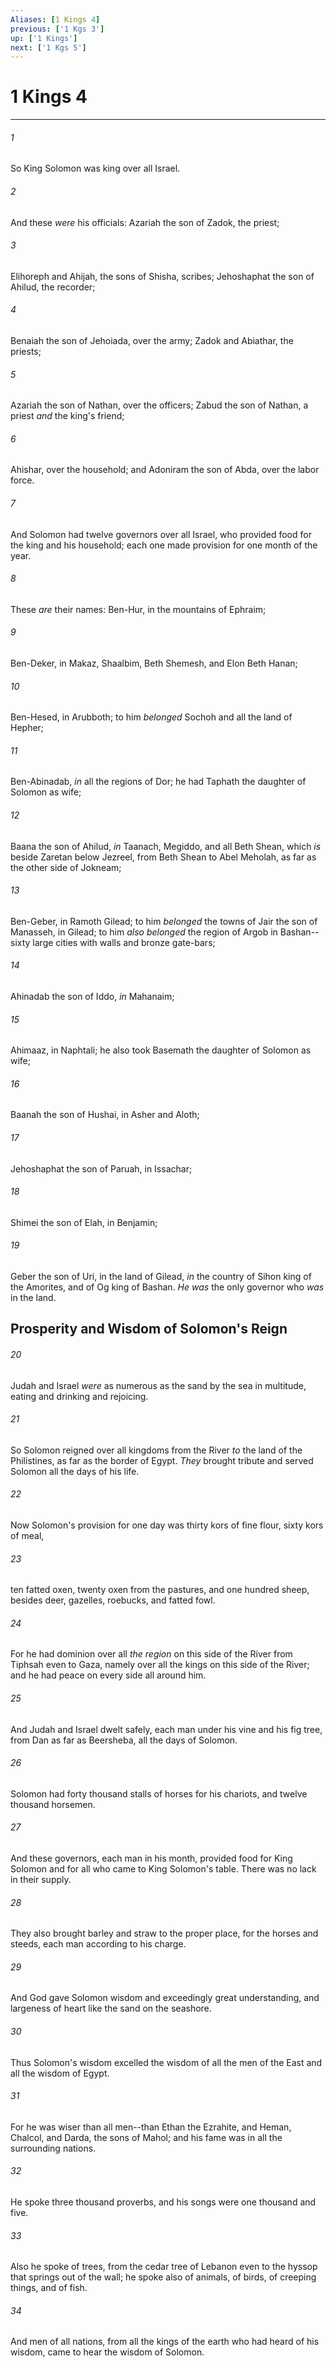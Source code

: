 ```yaml
---
Aliases: [1 Kings 4]
previous: ['1 Kgs 3']
up: ['1 Kings']
next: ['1 Kgs 5']
---
```

# 1 Kings 4

***


###### 1 
So King Solomon was king over all Israel. 

###### 2 
And these _were_ his officials: Azariah the son of Zadok, the priest; 

###### 3 
Elihoreph and Ahijah, the sons of Shisha, scribes; Jehoshaphat the son of Ahilud, the recorder; 

###### 4 
Benaiah the son of Jehoiada, over the army; Zadok and Abiathar, the priests; 

###### 5 
Azariah the son of Nathan, over the officers; Zabud the son of Nathan, a priest _and_ the king's friend; 

###### 6 
Ahishar, over the household; and Adoniram the son of Abda, over the labor force. 

###### 7 
And Solomon had twelve governors over all Israel, who provided food for the king and his household; each one made provision for one month of the year. 

###### 8 
These _are_ their names: Ben-Hur, in the mountains of Ephraim; 

###### 9 
Ben-Deker, in Makaz, Shaalbim, Beth Shemesh, and Elon Beth Hanan; 

###### 10 
Ben-Hesed, in Arubboth; to him _belonged_ Sochoh and all the land of Hepher; 

###### 11 
Ben-Abinadab, _in_ all the regions of Dor; he had Taphath the daughter of Solomon as wife; 

###### 12 
Baana the son of Ahilud, _in_ Taanach, Megiddo, and all Beth Shean, which _is_ beside Zaretan below Jezreel, from Beth Shean to Abel Meholah, as far as the other side of Jokneam; 

###### 13 
Ben-Geber, in Ramoth Gilead; to him _belonged_ the towns of Jair the son of Manasseh, in Gilead; to him _also belonged_ the region of Argob in Bashan--sixty large cities with walls and bronze gate-bars; 

###### 14 
Ahinadab the son of Iddo, _in_ Mahanaim; 

###### 15 
Ahimaaz, in Naphtali; he also took Basemath the daughter of Solomon as wife; 

###### 16 
Baanah the son of Hushai, in Asher and Aloth; 

###### 17 
Jehoshaphat the son of Paruah, in Issachar; 

###### 18 
Shimei the son of Elah, in Benjamin; 

###### 19 
Geber the son of Uri, in the land of Gilead, _in_ the country of Sihon king of the Amorites, and of Og king of Bashan. _He was_ the only governor who _was_ in the land.

## Prosperity and Wisdom of Solomon's Reign 

###### 20 
Judah and Israel _were_ as numerous as the sand by the sea in multitude, eating and drinking and rejoicing. 

###### 21 
So Solomon reigned over all kingdoms from the River _to_ the land of the Philistines, as far as the border of Egypt. _They_ brought tribute and served Solomon all the days of his life. 

###### 22 
Now Solomon's provision for one day was thirty kors of fine flour, sixty kors of meal, 

###### 23 
ten fatted oxen, twenty oxen from the pastures, and one hundred sheep, besides deer, gazelles, roebucks, and fatted fowl. 

###### 24 
For he had dominion over all _the region_ on this side of the River from Tiphsah even to Gaza, namely over all the kings on this side of the River; and he had peace on every side all around him. 

###### 25 
And Judah and Israel dwelt safely, each man under his vine and his fig tree, from Dan as far as Beersheba, all the days of Solomon. 

###### 26 
Solomon had forty thousand stalls of horses for his chariots, and twelve thousand horsemen. 

###### 27 
And these governors, each man in his month, provided food for King Solomon and for all who came to King Solomon's table. There was no lack in their supply. 

###### 28 
They also brought barley and straw to the proper place, for the horses and steeds, each man according to his charge. 

###### 29 
And God gave Solomon wisdom and exceedingly great understanding, and largeness of heart like the sand on the seashore. 

###### 30 
Thus Solomon's wisdom excelled the wisdom of all the men of the East and all the wisdom of Egypt. 

###### 31 
For he was wiser than all men--than Ethan the Ezrahite, and Heman, Chalcol, and Darda, the sons of Mahol; and his fame was in all the surrounding nations. 

###### 32 
He spoke three thousand proverbs, and his songs were one thousand and five. 

###### 33 
Also he spoke of trees, from the cedar tree of Lebanon even to the hyssop that springs out of the wall; he spoke also of animals, of birds, of creeping things, and of fish. 

###### 34 
And men of all nations, from all the kings of the earth who had heard of his wisdom, came to hear the wisdom of Solomon.
